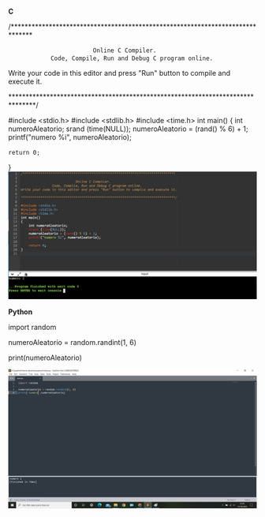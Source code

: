 **C**

/******************************************************************************

                            Online C Compiler.
                Code, Compile, Run and Debug C program online.
Write your code in this editor and press "Run" button to compile and execute it.

*******************************************************************************/

#include <stdio.h>
#include <stdlib.h>
#include <time.h>
int main()
{
    int numeroAleatorio;
    srand (time(NULL));
    numeroAleatorio = (rand() % 6) + 1;
    printf("numero %i", numeroAleatorio);

    return 0;
}
![](C.jpg)


**Python**

import random

numeroAleatorio = random.randint(1, 6)

print(numeroAleatorio)


![](py.jpg)

